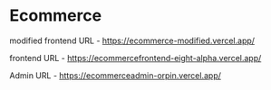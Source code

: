 # Ecommerce
modified frontend URL - https://ecommerce-modified.vercel.app/



frontend URL - https://ecommercefrontend-eight-alpha.vercel.app/



Admin URL - https://ecommerceadmin-orpin.vercel.app/
